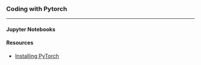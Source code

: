 ### Coding with Pytorch

***

#### Jupyter Notebooks

#### Resources
 - [Installing PyTorch](part1.md)

